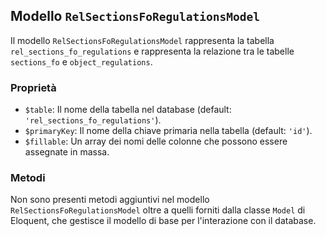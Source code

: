 ## Modello `RelSectionsFoRegulationsModel`

Il modello `RelSectionsFoRegulationsModel` rappresenta la tabella `rel_sections_fo_regulations` e rappresenta la relazione tra le tabelle `sections_fo` e `object_regulations`.

### Proprietà

* `$table`: Il nome della tabella nel database (default: `'rel_sections_fo_regulations'`).
* `$primaryKey`: Il nome della chiave primaria nella tabella (default: `'id'`).
* `$fillable`: Un array dei nomi delle colonne che possono essere assegnate in massa.

### Metodi

Non sono presenti metodi aggiuntivi nel modello `RelSectionsFoRegulationsModel` oltre a quelli forniti dalla classe `Model` di Eloquent, che gestisce il modello di base per l'interazione con il database.
